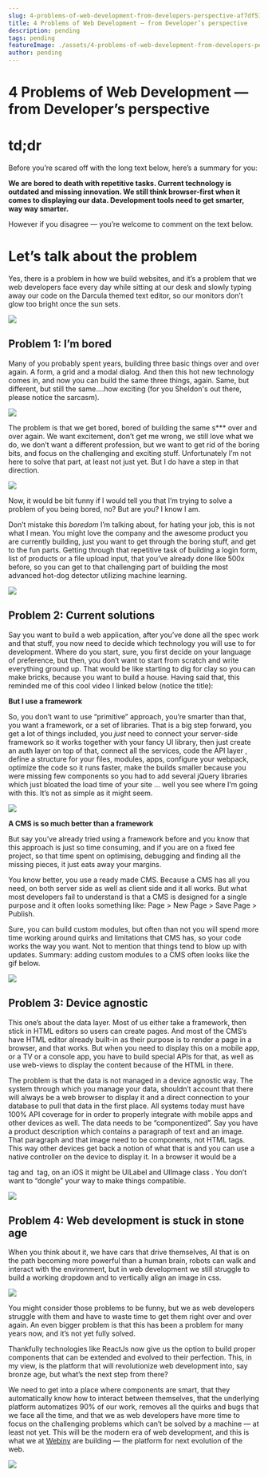 ```yaml
---
slug: 4-problems-of-web-development-from-developers-perspective-af7df512b32e
title: 4 Problems of Web Development — from Developer’s perspective
description: pending
tags: pending
featureImage: ./assets/4-problems-of-web-development-from-developers-perspective-af7df512b32e/max-2048-1*7g2IovkDmP05jCinPLVJlw.jpeg
author: pending
---
```


# 4 Problems of Web Development — from Developer’s perspective
# td;dr

Before you’re scared off with the long text below, here’s a summary for you:

**We are bored to death with repetitive tasks. Current technology is outdated and missing innovation. We still think browser-first when it comes to displaying our data. Development tools need to get smarter, way way smarter.**

However if you disagree — you’re welcome to comment on the text below.

# Let’s talk about the problem

Yes, there is a problem in how we build websites, and it’s a problem that we web developers face every day while sitting at our desk and slowly typing away our code on the Darcula themed text editor, so our monitors don’t glow too bright once the sun sets.

![](./assets/4-problems-of-web-development-from-developers-perspective-af7df512b32e/max-2048-1*7g2IovkDmP05jCinPLVJlw.jpeg)

## Problem 1: I’m bored

Many of you probably spent years, building three basic things over and over again. A form, a grid and a modal dialog. And then this hot new technology comes in, and now you can build the same three things, again. Same, but different, but still the same….how exciting (for you Sheldon's out there, please notice the sarcasm).

![](./assets/4-problems-of-web-development-from-developers-perspective-af7df512b32e/max-3124-1*4luOcmV31e68HSGkxoXdMw.png)

The problem is that we get bored, bored of building the same s*** over and over again. We want excitement, don’t get me wrong, we still love what we do, we don’t want a different profession, but we want to get rid of the boring bits, and focus on the challenging and exciting stuff. Unfortunately I’m not here to solve that part, at least not just yet. But I do have a step in that direction.

![](./assets/4-problems-of-web-development-from-developers-perspective-af7df512b32e/max-1000-1*D5erLRvA-QM4b41aWD7oAg.gif)

Now, it would be bit funny if I would tell you that I’m trying to solve a problem of you being bored, no? But are you? I know I am.

Don’t mistake this *boredom* I’m talking about, for hating your job, this is not what I mean. You might love the company and the awesome product you are currently building, just you want to get through the boring stuff, and get to the fun parts. Getting through that repetitive task of building a login form, list of products or a file upload input, that you’ve already done like 500x before, so you can get to that challenging part of building the most advanced hot-dog detector utilizing machine learning.

![](./assets/4-problems-of-web-development-from-developers-perspective-af7df512b32e/max-1900-1*_SNYCJqp0vxYC6tDlanb5Q.png)

## Problem 2: Current solutions

Say you want to build a web application, after you’ve done all the spec work and that stuff, you now need to decide which technology you will use to for development. Where do you start, sure, you first decide on your language of preference, but then, you don’t want to start from scratch and write everything ground up. That would be like starting to dig for clay so you can make bricks, because you want to build a house. Having said that, this reminded me of this cool video I linked below (notice the title):

**But I use a framework**

So, you don’t want to use “primitive” approach, you’re smarter than that, you want a framework, or a set of libraries. That is a big step forward, you get a lot of things included, you *just* need to connect your server-side framework so it works together with your fancy UI library, then just create an auth layer on top of that, connect all the services, code the API layer , define a structure for your files, modules, apps, configure your webpack, optimize the code so it runs faster, make the builds smaller because you were missing few components so you had to add several jQuery libraries which just bloated the load time of your site … well you see where I’m going with this. It’s not as simple as it might seem.

![](./assets/4-problems-of-web-development-from-developers-perspective-af7df512b32e/max-1200-1*wY8Q6NEMmkQc0htXz3PEUA.gif)

**A CMS is so much better than a framework**

But say you’ve already tried using a framework before and you know that this approach is just so time consuming, and if you are on a fixed fee project, so that time spent on optimising, debugging and finding all the missing pieces, it just eats away your margins.

You know better, you use a ready made CMS. Because a CMS has all you need, on both server side as well as client side and it all works. But what most developers fail to understand is that a CMS is designed for a single purpose and it often looks something like: Page > New Page > Save Page > Publish.

Sure, you can build custom modules, but often than not you will spend more time working around quirks and limitations that CMS has, so your code works the way you want. Not to mention that things tend to blow up with updates. Summary: adding custom modules to a CMS often looks like the gif below.

![](./assets/4-problems-of-web-development-from-developers-perspective-af7df512b32e/max-726-1*kgT8ageSnHbPhfBlqTSfEg.gif)

## Problem 3: Device agnostic

This one’s about the data layer. Most of us either take a framework, then stick in HTML editors so users can create pages. And most of the CMS’s have HTML editor already built-in as their purpose is to render a page in a browser, and that works. But when you need to display this on a mobile app, or a TV or a console app, you have to build special APIs for that, as well as use web-views to display the content because of the HTML in there.

The problem is that the data is not managed in a device agnostic way. The system through which you manage your data, shouldn’t account that there will always be a web browser to display it and a direct connection to your database to pull that data in the first place. All systems today must have 100% API coverage for in order to properly integrate with mobile apps and other devices as well. The data needs to be “componentized”. Say you have a product description which contains a paragraph of text and an image. That paragraph and that image need to be components, not HTML tags. This way other devices get back a notion of what that is and you can use a native controller on the device to display it. In a browser it would be a <p> tag and <img> tag, on an iOS it might be UILabel and UIImage class . You don’t want to “dongle” your way to make things compatible.

![](./assets/4-problems-of-web-development-from-developers-perspective-af7df512b32e/max-1200-1*rWK2YoedB8SO2QITR2z_uw.png)

## Problem 4: Web development is stuck in stone age

When you think about it, we have cars that drive themselves, AI that is on the path becoming more powerful than a human brain, robots can walk and interact with the environment, but in web development we still struggle to build a working dropdown and to vertically align an image in css.

![](./assets/4-problems-of-web-development-from-developers-perspective-af7df512b32e/max-2560-1*lsgPEfmwj2wkn3y73cYtpQ.jpeg)

You might consider those problems to be funny, but we as web developers struggle with them and have to waste time to get them right over and over again. An even bigger problem is that this has been a problem for many years now, and it’s not yet fully solved.

Thankfully technologies like ReactJs now give us the option to build proper components that can be extended and evolved to their perfection. This, in my view, is the platform that will revolutionize web development into, say bronze age, but what’s the next step from there?

We need to get into a place where components are smart, that they automatically know how to interact between themselves, that the underlying platform automatizes 90% of our work, removes all the quirks and bugs that we face all the time, and that we as web developers have more time to focus on the challenging problems which can’t be solved by a machine — at least not yet. This will be the modern era of web development, and this is what we at [Webiny](https://www.webiny.com/) are building — the platform for next evolution of the web.

![](./assets/4-problems-of-web-development-from-developers-perspective-af7df512b32e/max-1000-1*UiTdvOEuheCps2_ACFcHtg.gif)